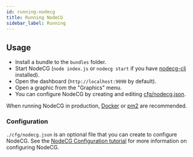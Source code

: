 ```yaml
---
id: running-nodecg
title: Running NodeCG
sidebar_label: Running
---
```


## Usage

- Install a bundle to the `bundles` folder.
- Start NodeCG (`node index.js` or `nodecg start` if you have [nodecg-cli](https://www.npmjs.com/package/nodecg-cli) installed).
- Open the dashboard (`http://localhost:9090` by default).
- Open a graphic from the "Graphics" menu.
- You can configure NodeCG by creating and editing [cfg/nodecg.json](/tutorial-6_nodecg-configuration.html).

When running NodeCG in production, [Docker](https://www.docker.com/) or [pm2](https://github.com/Unitech/pm2) are recommended.

### Configuration

`./cfg/nodecg.json` is an optional file that you can create to configure NodeCG.
See the [NodeCG Configuration tutorial](/tutorial-6_nodecg-configuration.html) for more information on configuring NodeCG.

